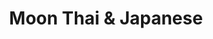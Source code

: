 ---
layout: place
title: "Moon Thai & Japanese"
permalink: /florida/royal-palm-beach/moon-thai-japanese.html
stateAbbr: FL
stateName: Florida
cityName: Royal Palm Beach
seo:
  name: "Moon Thai & Japanese"
  type: Restaurant
  links: null
description: "Moon Thai & Japanese serves delicious sushi in Royal Palm Beach, Florida. Try fresh Japanese dishes for a great dining experience. "
place_id: ChIJifgqWg8v2YgR7DiIFKb_qfY
photos:
  - name: >-
      places/ChIJifgqWg8v2YgR7DiIFKb_qfY/photos/AeeoHcLZZ1Kdh0hVOlefe0V7JkcaPo_kle2Y__G02nf6CpePv1JWd3O6X7GAfSJ8d110P66Y5S2WQFruqmFa8E6IlmwohaO-Tuz6xcfQZLjle7SVmy3mpWJMBI0F_vcHpFRJy96hmZ44yvI5kN-t_FrPRVpCscfQcsoJeajZAR4XtNLEYy1Pmp4slj-0CcR5TDQNKCp--cGAcoYT6nkWnaivPV18LSeXK3aAe_mxK3H0IidzhMK4QW-ZuyIg8GOiSNiwy3qcUAmxpsmUQTKuySQ_HydeuWX7k55ur0KJ86CI31o_Wg
    widthPx: 1064
    heightPx: 598
    authorAttributions:
      - displayName: Moon Thai & Japanese
        uri: https://maps.google.com/maps/contrib/109189976221652248939
        photoUri: >-
          https://lh3.googleusercontent.com/a-/ALV-UjVV5gzOwD5PYJ2fTvl5nxC0b8STz0dEXZFjD88YvEc9_IoL0umg=s100-p-k-no-mo
    flagContentUri: >-
      https://www.google.com/local/imagery/report/?cb_client=maps_api_places.places_api&image_key=!1e10!2sAF1QipOpAXZETJLE7Z-wb3wXkHERgxMZMptxodPh75yN&hl=en-US
    googleMapsUri: >-
      https://www.google.com/maps/place//data=!3m4!1e2!3m2!1sAF1QipOpAXZETJLE7Z-wb3wXkHERgxMZMptxodPh75yN!2e10!4m2!3m1!1s0x88d92f0f5a2af889:0xf6a9ffa6148838ec
  - name: >-
      places/ChIJifgqWg8v2YgR7DiIFKb_qfY/photos/AeeoHcIkyDlD6JePaR3bIJ0A0LqFQl62XhrskIod79S4FS6OIa6HfUsnnIY9LLYS7ZBVZvFdzLnvCqWizSYHmFxLCrTv8jKbGgZdI7bWJXKvRkTETZfzzXwWM8CvIHbnBX7r-GAs44KBnQ0fxZfGoq3FChod_hRp2VmHR1D8e4BrC6JTm0tE-7iQii7nrqso6fA4D7I3u9qExwd_dcb9vWV5bF8PT3E4Arc40fAjkSgF-97u2Wd3lw4C0NhfMzoEUGBG0tuhi8dbWyuM-FONKXD_ZAg7F9xEoQXZoJI8TtTA79xLOQ
    widthPx: 819
    heightPx: 547
    authorAttributions:
      - displayName: Moon Thai & Japanese
        uri: https://maps.google.com/maps/contrib/109189976221652248939
        photoUri: >-
          https://lh3.googleusercontent.com/a-/ALV-UjVV5gzOwD5PYJ2fTvl5nxC0b8STz0dEXZFjD88YvEc9_IoL0umg=s100-p-k-no-mo
    flagContentUri: >-
      https://www.google.com/local/imagery/report/?cb_client=maps_api_places.places_api&image_key=!1e10!2sAF1QipMO8OJUtaL5ygnB7A0cDjxQvlr7ClFP0CWjkdg0&hl=en-US
    googleMapsUri: >-
      https://www.google.com/maps/place//data=!3m4!1e2!3m2!1sAF1QipMO8OJUtaL5ygnB7A0cDjxQvlr7ClFP0CWjkdg0!2e10!4m2!3m1!1s0x88d92f0f5a2af889:0xf6a9ffa6148838ec
  - name: >-
      places/ChIJifgqWg8v2YgR7DiIFKb_qfY/photos/AeeoHcJKZZywP5x_SZIon_P0h6JgwRvmSaH3-HQfLsxqHcR8UzvBPbgQRunTKHgA3Lgh97U8g2ViagRnSTt0GKbgoGwSHUNF2mwZTwjXAWJ8fwolsUX-BuAi3rj221zZGMtoYGaHIr1jsL2n1ARx-UwN5-cJDpvlC3VqAVhhBKPrkwRJhS2twulwBlychSf4_wnLr35mYhU8N21E-MkZNX_ac3YzDchpcsaye-J-GCcDWW1Pzs_G7987PJvq1_5u_5MO1H9v3rGFJVRNKBT70mLdSeT3jDcHKysuQ4zrCrIqjgsckA
    widthPx: 1200
    heightPx: 544
    authorAttributions:
      - displayName: Moon Thai & Japanese
        uri: https://maps.google.com/maps/contrib/109189976221652248939
        photoUri: >-
          https://lh3.googleusercontent.com/a-/ALV-UjVV5gzOwD5PYJ2fTvl5nxC0b8STz0dEXZFjD88YvEc9_IoL0umg=s100-p-k-no-mo
    flagContentUri: >-
      https://www.google.com/local/imagery/report/?cb_client=maps_api_places.places_api&image_key=!1e10!2sAF1QipNx02onb7g8S7QFUsf9vrNfJjRwJCWVZfvIQR-4&hl=en-US
    googleMapsUri: >-
      https://www.google.com/maps/place//data=!3m4!1e2!3m2!1sAF1QipNx02onb7g8S7QFUsf9vrNfJjRwJCWVZfvIQR-4!2e10!4m2!3m1!1s0x88d92f0f5a2af889:0xf6a9ffa6148838ec
  - name: >-
      places/ChIJifgqWg8v2YgR7DiIFKb_qfY/photos/AeeoHcKkIYk0qcbzVHWNKZv14O_EJNdgDnCEQWU8XzANUizn055kw87gMeRx5DJjwHUdEJYihP6rIemqPtnxerQFOrNKVJWeyXbUljrJGaPLBGlAucBOvjno7hlAShk76CU_5foicYD0CaP9ULfe1OLeZ-5-bXl42c2OPEBLOHE-ppk46jA-y97tfO2UjlS7ciSn7_SgJfdUYZJV4aegQwXiuykG-3W9mxD_Qrr44elell4TiDrDaFtPoDkEuoj5aEOyi16p3SbnkjWcI-B5ia1C9_9pqxuET4Z_G0wNPlP3KFM2AKDcLZGbSONN2rkk9G7qC-F6QaFA22RLUs_NEhiUwwqMI0KnnzneK854cMUhrPPvehmOkXiJybGQ7t6d3LYdpy5tdGKp6tcvGLmHGh5d3UhdmixDPm4ICz4zkRg71OEcU4c9
    widthPx: 3024
    heightPx: 4032
    authorAttributions:
      - displayName: jenny chamudis
        uri: https://maps.google.com/maps/contrib/101274712412155568907
        photoUri: >-
          https://lh3.googleusercontent.com/a-/ALV-UjVTr-qJjai7IbRq4_OiF1N2kTJ3JxTP0G8XF3TaBxbYBmkP26hT=s100-p-k-no-mo
    flagContentUri: >-
      https://www.google.com/local/imagery/report/?cb_client=maps_api_places.places_api&image_key=!1e10!2sCIHM0ogKEICAgIDJpO64sQE&hl=en-US
    googleMapsUri: >-
      https://www.google.com/maps/place//data=!3m4!1e2!3m2!1sCIHM0ogKEICAgIDJpO64sQE!2e10!4m2!3m1!1s0x88d92f0f5a2af889:0xf6a9ffa6148838ec
  - name: >-
      places/ChIJifgqWg8v2YgR7DiIFKb_qfY/photos/AeeoHcIFiKaeNgI01G5Hn17ij75lZkAfRwFKPo5fVZ6F4msOQ6zPzkX3hVT3aT5bgZhpvzihW1Fgk1wBwTSZv7SEwrJHTLnOx6uGkNh9MKNRZEdHjzpJwo1TK77weivQRh8QtEdY7uszwqDeW7o-jVx0WQn7xlVEH75Fs0ZMAHMDIgM_tHcdA7hfY3kHniWFeSv8fRsa2p7rBSf82vnwF9DMktyA-5cT_pSMlvD6AYvGAVp0-fmrBIy7O4L0_vUmJXxzTorkEmujirluCLKVhAs38BcG61z8O7JuqwpNSdVbmK3WqfQAmLJ3JeCyHkgIRdbFxGvGYPBRlqN5HtyfZh6Acckle9541VFDxT6VYRl-5vqcIOpnQaeMlfAS8DG6TzN2Elf-PEohm_O1ZJCPKpKOllW8WDJ1LXVhlyXjpnUzBkYGzg
    widthPx: 3024
    heightPx: 4032
    authorAttributions:
      - displayName: Adam Berliner
        uri: https://maps.google.com/maps/contrib/112558791744162922793
        photoUri: >-
          https://lh3.googleusercontent.com/a-/ALV-UjUwCq6kSD-gitO4vmEQIgc23vIyOeeDm4CE2EWNjhqQ3ece6n8mIQ=s100-p-k-no-mo
    flagContentUri: >-
      https://www.google.com/local/imagery/report/?cb_client=maps_api_places.places_api&image_key=!1e10!2sCIHM0ogKEICAgMCgzIPzRQ&hl=en-US
    googleMapsUri: >-
      https://www.google.com/maps/place//data=!3m4!1e2!3m2!1sCIHM0ogKEICAgMCgzIPzRQ!2e10!4m2!3m1!1s0x88d92f0f5a2af889:0xf6a9ffa6148838ec
  - name: >-
      places/ChIJifgqWg8v2YgR7DiIFKb_qfY/photos/AeeoHcIM9TyCu-tf2Yxl5qdrXDvaSUq-06OEm7O_7JsOb0QkGzp-E_CNQdYpVksoUaZiywrLlFi5_Ex5sO7RIWRgeXipb70rM7X5PH09rgxwlMhxEurKbs9XzF21hXKgG2aQQcwXaHbvv8I_mah-6TYZ2L4AzeZ6SqJEVRz9zCclEfXPx_-wJ92_ON7CRuQ8zVxmldGZTZj33dObL5j792sOfqha4ArGK_0bcOifh__SwljDxw7OxEDCVadG4ok6LVjUIgKp0_FvL4eWdXCFnbyXiD8Luutt-dNhe9w475UpMhO48h_IW_uQcS0JVITsoTDJq-kVJRZGzByzEay4BdQzAyaL5bZT64whoIm4q1Qb5okaANT0SnLI1aU1XndGq2MwVXiDhFU1EqDEafyykk5bd_J8nUjXay7q7MOqsktN-lejg6EDvW8jU7p8y7bukOfO
    widthPx: 4000
    heightPx: 3000
    authorAttributions:
      - displayName: PETER MARTINS
        uri: https://maps.google.com/maps/contrib/109132866990856515074
        photoUri: >-
          https://lh3.googleusercontent.com/a/ACg8ocKt-V7EhUxnDc7ZE6UR60DpnaPjDVXOAxY4uYUHGzEIIndzZPQo=s100-p-k-no-mo
    flagContentUri: >-
      https://www.google.com/local/imagery/report/?cb_client=maps_api_places.places_api&image_key=!1e10!2sCIABIhADycTjFQGfIGfS-AUACdIT&hl=en-US
    googleMapsUri: >-
      https://www.google.com/maps/place//data=!3m4!1e2!3m2!1sCIABIhADycTjFQGfIGfS-AUACdIT!2e10!4m2!3m1!1s0x88d92f0f5a2af889:0xf6a9ffa6148838ec
  - name: >-
      places/ChIJifgqWg8v2YgR7DiIFKb_qfY/photos/AeeoHcKmwj2xciYBLk7Mbsd5a242RE2226nTGZh3zK0H8S2i9WYGKfU5ulWs5vNH87DxpOZkUk4ads2lRRk_skbqiS83hQorkDqKQLSNQIBph_jqLbqk1r-fI-4mJ2mLRqJGCztn617vN1KJ9ve3jIkHYtUS6rA3vgmZy5F2jrz861TJeF685sfYv-00ZT0Vo9sA2KQ5iSJQquA5rBNBGaAjPL67H0Ns7jySHryHQ1N5eETHXnhdZvbaj-oZ9pqeOq6184wksPLBH0xsSYhlJr4cOH_ueMnkBQ2EZkceQ8mVE5TgLA-0vGurpngpC42U1jSLwbK-LIfvH60ejALbtXFtSDQfJRh_XZWm9CeCCmzJpBRGjS09036zKzdk9Ygn5yDqTgZsCkFRF4OAPGeYNwalZPJtcw0Z6QeZ_XBu3tIBhOA5V4_d
    widthPx: 3000
    heightPx: 4000
    authorAttributions:
      - displayName: Deadeye
        uri: https://maps.google.com/maps/contrib/111767310417157273632
        photoUri: >-
          https://lh3.googleusercontent.com/a-/ALV-UjWs_tO664LevQHf6VooV6_lxeqvdazOxuRCqkPakCBvLKFQ7_yn-A=s100-p-k-no-mo
    flagContentUri: >-
      https://www.google.com/local/imagery/report/?cb_client=maps_api_places.places_api&image_key=!1e10!2sCIHM0ogKEICAgIDvnOuL9AE&hl=en-US
    googleMapsUri: >-
      https://www.google.com/maps/place//data=!3m4!1e2!3m2!1sCIHM0ogKEICAgIDvnOuL9AE!2e10!4m2!3m1!1s0x88d92f0f5a2af889:0xf6a9ffa6148838ec
  - name: >-
      places/ChIJifgqWg8v2YgR7DiIFKb_qfY/photos/AeeoHcLNfnTnhetGUZbs-wqQ064rbZ28zRWoDVS7Vctd35mhH1iM63rIufSKIoIjgXf_pe4ff_6JcZeRlrzALxEJKyQ-N5x56hxw0NHkdoKatlT4anb0Z_ku4Rx1HstkO0OY_bTmmALRMXGECODnWzjIe1XMQ-j4Ob1IY0mvekGIc3ANoEPlcFdZy6GFrtbT__4mokhrrZvLeZq6vqhU3L0Qw2KpSZQzYtwwMUyT89HaR31hcHVFcbf7R0HIfZ7n6FqTKPZxScYMdsaLy0nw-2DLgu_uYCXOOJeq68EYG_6jEs-PO5qvmvJXYGZW2lSKb5yT28xQpMwKi9EAIdGaR4sPUOg1Mr7LX6iN3o7KYqlD6N_4ue31t1KkKoXElNIdvxyyZYifpjz9TSLxjTT36H_PgPSqp4zAwFhMFYeKMWIZouyssQ
    widthPx: 3024
    heightPx: 4032
    authorAttributions:
      - displayName: Erica Nicole Moses
        uri: https://maps.google.com/maps/contrib/101701946962742523328
        photoUri: >-
          https://lh3.googleusercontent.com/a-/ALV-UjVzloRkyU0No7CyGLoQsPMBTtVGKs39vIAFwnRNKo_w2I0d2_Ug=s100-p-k-no-mo
    flagContentUri: >-
      https://www.google.com/local/imagery/report/?cb_client=maps_api_places.places_api&image_key=!1e10!2sCIHM0ogKEICAgIDyybyEeg&hl=en-US
    googleMapsUri: >-
      https://www.google.com/maps/place//data=!3m4!1e2!3m2!1sCIHM0ogKEICAgIDyybyEeg!2e10!4m2!3m1!1s0x88d92f0f5a2af889:0xf6a9ffa6148838ec
  - name: >-
      places/ChIJifgqWg8v2YgR7DiIFKb_qfY/photos/AeeoHcL14Suwq7j915lHcIF-klrAyuPg77dWN766-Co1u1QvrRuioSNmvfZzQqd7ok_oSGJDqnLylR_7ZLyuanTm5OROMZ831O12HXl0LKSSXGxzFR5bdslTHuT0_VK-m_I3pnKqp30l-RiXQbiwU2Ob_7TT78y8a5TRMLTtwtdUg421ziJMxrQY7aAY5FmBZbOxVgDC061lQv15okP5kyn9Xzccp1UMfGy_fcZrpDp8HIj64oeO1tBzEbmgrbMEEaS_C4ycisxnaATaRs13C0h41Uk02ATgKcDDHbA7qVD1oddKFrxPGlpE2SSEFksUyx8jk2mFrFn6qscNgQAoaSqyK1-O-ZzK512AWCDGaG5TB1jgiV4v6MFSxklrZ9zxfBofxgdCZ0ZJkLInUS3Rq3sY9t5_7tmtruvNo1-JG3JI4l2KHtH4
    widthPx: 4032
    heightPx: 3024
    authorAttributions:
      - displayName: Nguyen Dorithy
        uri: https://maps.google.com/maps/contrib/102982054137260384992
        photoUri: >-
          https://lh3.googleusercontent.com/a-/ALV-UjV8TAOUj4U7Zc8D0qwVGH68NfWD6kySLNvQc0vjx49RcVjRfB1d=s100-p-k-no-mo
    flagContentUri: >-
      https://www.google.com/local/imagery/report/?cb_client=maps_api_places.places_api&image_key=!1e10!2sCIHM0ogKEICAgIDelLDX1AE&hl=en-US
    googleMapsUri: >-
      https://www.google.com/maps/place//data=!3m4!1e2!3m2!1sCIHM0ogKEICAgIDelLDX1AE!2e10!4m2!3m1!1s0x88d92f0f5a2af889:0xf6a9ffa6148838ec
  - name: >-
      places/ChIJifgqWg8v2YgR7DiIFKb_qfY/photos/AeeoHcKb7sxBEkLud2aSnpW9cBXglmhBnwYeUKXhlaon4Pc9EkQa6BtiTq5tMUibGmJVJJudXaDv8QBRoW0XbXGXbvDkkWTYAQ95EqxyEtX-__Bk_9djtamITztxrQxaMnRsSY9evfn315qrtLM25CHrHJszMZcFamnmbHDlSNdG8XN81-Gyv58QAvU5WFzRUCTPPKF7HYBDjWFduf3JaCD2wH7c_nF2XdkZesfKTTgixDHHmkHpkqb1djjP2GUNdH-_y0gkuMoLvEO73ymXyuEslhYyndaA8DXrq5uAzalavm044t4K4po6TSBkCbnXehDStqwfKdAnR9Uz0s96Tine3aE0EiDNMYkcIYg4YYPedGN64ugeIRhBxYBOLuqz-j_JA2ExaHBLd-uQXBGcSKw09Uov4WTtjCRtOeWtuqK3OZ4
    widthPx: 1284
    heightPx: 1642
    authorAttributions:
      - displayName: Dan Brown
        uri: https://maps.google.com/maps/contrib/101092816702509291272
        photoUri: >-
          https://lh3.googleusercontent.com/a-/ALV-UjUTLGdz9l-Qu3uj-cXaQOyNMs0wb_FLBjM2tPVOF0--ZXi_a5sI=s100-p-k-no-mo
    flagContentUri: >-
      https://www.google.com/local/imagery/report/?cb_client=maps_api_places.places_api&image_key=!1e10!2sCIHM0ogKEICAgICOo8bzIg&hl=en-US
    googleMapsUri: >-
      https://www.google.com/maps/place//data=!3m4!1e2!3m2!1sCIHM0ogKEICAgICOo8bzIg!2e10!4m2!3m1!1s0x88d92f0f5a2af889:0xf6a9ffa6148838ec
address: '11071 Southern Blvd #100, Royal Palm Beach, FL 33411, USA'
street: '11071 Southern Blvd #100'
city: Royal Palm Beach
state: FL
zip: '33411'
country: USA
neighborhood: null
latitude: '26.682247'
longitude: '-80.225469'
accessibility_options:
  wheelchairAccessibleParking: true
  wheelchairAccessibleEntrance: true
  wheelchairAccessibleRestroom: true
  wheelchairAccessibleSeating: true
business_status: OPERATIONAL
name: Moon Thai & Japanese
google_maps_links:
  directionsUri: >-
    https://www.google.com/maps/dir//''/data=!4m7!4m6!1m1!4e2!1m2!1m1!1s0x88d92f0f5a2af889:0xf6a9ffa6148838ec!3e0
  placeUri: https://maps.google.com/?cid=17774018493168498924
  writeAReviewUri: >-
    https://www.google.com/maps/place//data=!4m3!3m2!1s0x88d92f0f5a2af889:0xf6a9ffa6148838ec!12e1
  reviewsUri: >-
    https://www.google.com/maps/place//data=!4m4!3m3!1s0x88d92f0f5a2af889:0xf6a9ffa6148838ec!9m1!1b1
  photosUri: >-
    https://www.google.com/maps/place//data=!4m3!3m2!1s0x88d92f0f5a2af889:0xf6a9ffa6148838ec!10e5
primary_type: Thai Restaurant
opening_hours:
  regular: null
  current: null
secondary_opening_hours:
  regular:
    weekdayDescriptions: null
    type: null
  current:
    weekdayDescriptions: null
    type: null
phone: null
price_level: null
price_range: null
rating: null
rating_count: 0
website: null
reviews: null
parking_options: null
payment_options: null
allow_dogs: null
curbside_pickup: null
delivery: null
dine_in: null
good_for_children: null
good_for_groups: null
good_for_sports: null
live_music: null
menu_for_children: null
outdoor_seating: null
reservable: null
restroom: null
serves_beer: null
serves_breakfast: null
serves_brunch: null
serves_cocktails: null
serves_coffee: null
serves_dinner: null
serves_dessert: null
serves_lunch: null
serves_vegetarian_food: null
serves_wine: null
takeout: null
update_category: essentials
summary: null

---